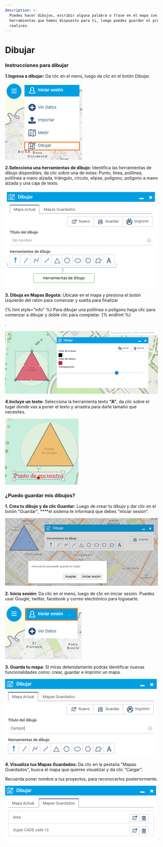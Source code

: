 ```yaml
---
description: >-
  Puedes hacer dibujos, escribir alguna palabra o frase en el mapa con las
  herramientas que hemos dispuesto para ti, luego puedes guardar el proyecto que
  realices.
---
```


# Dibujar

###                                            Instrucciones para dibujar

**1.Ingresa a dibujar:** Da clic en el menú, luego da clic en el botón Dibujar.

![](.gitbook/assets/image%20%28143%29.png)

**2.Selecciona una  herramientas de dibujo:** Identifica las herramientas de dibujo disponibles, da clic sobre una de estas:  Punto, línea, polilínea, polilínea a mano alzada, triángulo, círculo, elipse, polígono, polígono a mano alzada y una caja de texto.



![](.gitbook/assets/image%20%28213%29.png)

**3. Dibuja en Mapas Bogotá:** Ubícate en el mapa y presiona el botón izquierdo del ratón para comenzar y suelta para finalizar

{% hint style="info" %}
Para dibujar una polilínea o polígono haga clic para comenzar a dibujar y doble clic para completar.
{% endhint %}

_._

![](.gitbook/assets/image%20%2856%29.png)

**4.Incluye un texto:** Selecciona la herramienta texto **"A"**, da clic sobre el lugar donde vas a poner el texto y arrastra para darle tamaño que necesites.

![](.gitbook/assets/image%20%28261%29.png)

### ¿Puedo guardar mis dibujos?

  **1. Crea tu dibujo y da clic Guardar:** Luego de crear tu dibujo y dar clic en el botón "Guardar", ****el sistema te informará que debes "iniciar sesión".

![Logueo para acceder a privilegios.](.gitbook/assets/image%20%2826%29.png)

**2. Inicia sesión:** Da clic en el menú, luego de clic en iniciar sesión. Puedes usar Google, twitter, facebook y correo electrónico para loguearte.

![](.gitbook/assets/image%20%28185%29.png)





**3. Guarda tu mapa**: SI miras detenidamente podrás identificar nuevas funcionalidades como: crear, guardar e imprimir un mapa.

![](.gitbook/assets/image%20%28104%29.png)

**4. Visualiza tus Mapas Guardados:** Da clic en la pestaña "Mapas Guardados", busca el mapa que quieres visualizar y da clic "Cargar".

 Recuerda poner nombre a tus proyectos, para reconocerlos posteriormente.

![](.gitbook/assets/image%20%28188%29.png)

